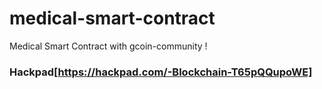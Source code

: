 # medical-smart-contract
Medical Smart Contract with gcoin-community !


### Hackpad[https://hackpad.com/-Blockchain-T65pQQupoWE]